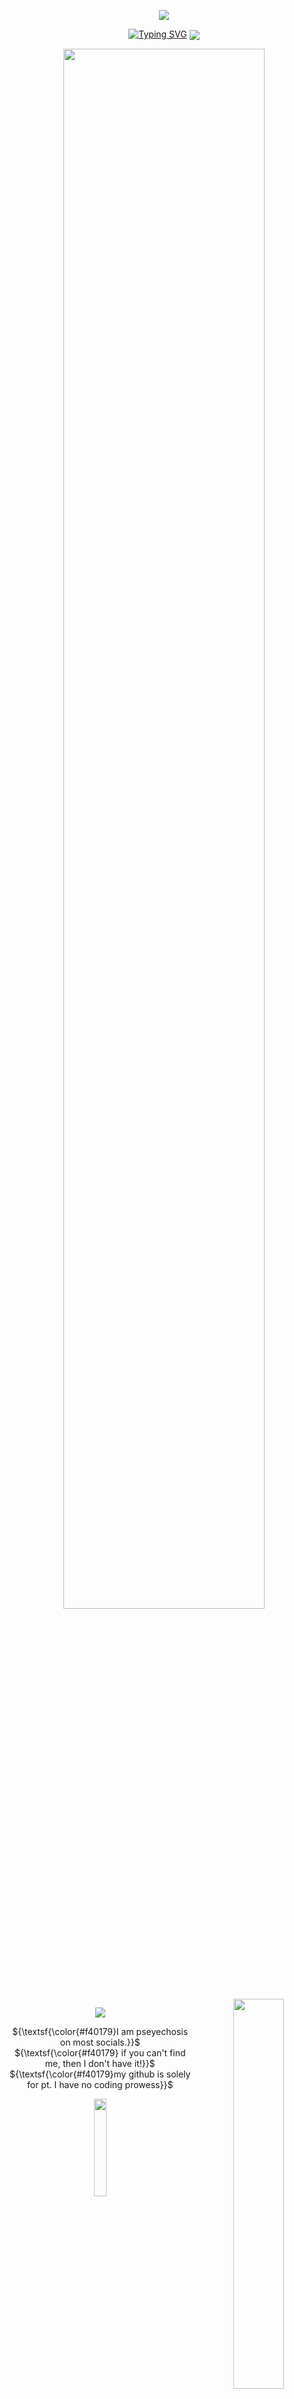 <p align="center"><img src="https://file.garden/Z7-3jqElunno9Cjt/image-ad09-gradientmap.pro.png"/>
</p><p align="center"><a href="https://git.io/typing-svg"><img src="https://readme-typing-svg.demolab.com?font=Fira+Code&duration=2000&pause=500&color=78BCDD&center=true&width=435&lines=I+picked+the+stitches.;Now+I+can't+stop+bleeding." alt="Typing SVG" /></a>
<img src="https://file.garden/Z7-3jqElunno9Cjt/ezgif-1d9fae86e506a6.gif" align="center"></a>
</p>
<p align="center"><img src="https://file.garden/Z7-3jqElunno9Cjt/ezgif-6f793e0d64378f%20(2).gif" align="center" width="80%"></a>
<img src="https://file.garden/Z7-3jqElunno9Cjt/ezgif-8087b7ae2d71de.gif" align="right" width="40%"></a>
<p align="center">
  <img src=https://spotify-github-profile.kittinanx.com/api/view?uid=1197191624&cover_image=true&theme=natemoo-re&show_offline=false&background_color=121212&interchange=false&bar_color=53b14f&bar_color_cover=false)](https://github.com/kittinan/spotify-github-profile)>
 <p align="center">     
 ${\textsf{\color{#f40179}I am pseyechosis on most socials.}}$ <br>
   ${\textsf{\color{#f40179} if you can't find me, then I don't have it!}}$ <br>
   ${\textsf{\color{#f40179}my github is solely for pt. I have no coding prowess}}$ <br></p>
   <p align="center"><img src="https://file.garden/Z7-3jqElunno9Cjt/image-4c98-gradientmap.pro.png" align="center" width="20%"></a>
    <p align="center">  
   ${\textsf{\color{#f40179}doctrine or vincent ₊ he / it / hym}}$ <br>
   <img src="https://file.garden/Zj8MKPoh-G9Y8EJE/pixels/blue/IMG_6209.gif"></a>${\textsf{\color{#f40179}i am 18!! please be aware }}$ <br>
   ${\textsf{\color{#f40179}i hang around ponytown but im too shy to int... }}$ <br>
   ${\textsf{\color{#f40179}but c+h is always welcome and im fine w ships ! }}$ <br></p>
  <p align="center"><img src="https://file.garden/Z7-3jqElunno9Cjt/image-4c98-gradientmap.pro.png"></a>
    <p align="center">  
   ${\textsf{\color{#f40179}feel free to friend me or wtv. but i might be unpleasant}}$ <br>
   ${\textsf{\color{#f40179}no dni except if we're more than 2 years apart in age. sorry}}$ <br>
   ${\textsf{\color{#f40179}talk to me about roblox forsaken}}$<img src="https://file.garden/Zj8MKPoh-G9Y8EJE/pixels/pink/e43c2ad1.gif"></a> ${\textsf{\color{#f40179}specifically ichance,...}}$<br></p>
    <p align="center"><img src="https://file.garden/Z7-3jqElunno9Cjt/image-4c98-gradientmap.pro.png"></a>
      <p align="center">  
    <a href="https://pseyechosis.atabook.org"> atabook</a> <a href="https://rentry.co/worstgore">rentry</a> <a href="https://rentry.co/foreverstained">directory</a> <a href="https://guns.lol/pseyechosis">guns.lol</a>


  <br>  
   <br>  
    <br>  
     <br>  
        <p align="center">  
<p align="center"><img src="https://file.garden/Z7-3jqElunno9Cjt/image-ad09-gradientmap.pro2.png"/>
